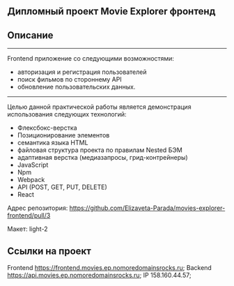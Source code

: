 ## Дипломный проект Movie Explorer фронтенд

## Описание
------------------
Frontend приложение со следующими возможностями: 
* авторизация и регистрация пользователей 
* поиск фильмов по стороннему API 
* обновление пользовательских данных. 
-------------------------------------------- 
Целью данной практической работы является демонстрация использования  следующих технологий:   
* Флексбокс-верстка
* Позиционирование элементов  
* семантика языка HTML
* файловая структура проекта по правилам Nested БЭМ
* адаптивная верстка (медиазапросы, грид-контрейнеры)
* JavaScript
* Npm
* Webpack
* API (POST, GET, PUT, DELETE)
* React

Адрес репозитория: https://github.com/Elizaveta-Parada/movies-explorer-frontend/pull/3

Макет: light-2

## Ссылки на проект
Frontend  https://frontend.movies.ep.nomoredomainsrocks.ru;
Backend  https://api.movies.ep.nomoredomainsrocks.ru;
IP 158.160.44.57;